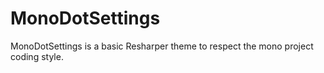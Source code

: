 # MonoDotSettings
MonoDotSettings is a basic Resharper theme to respect the mono project coding style.
